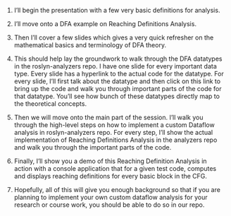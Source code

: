 1. I’ll begin the presentation with a few very basic definitions for analysis.

2. I’ll move onto a DFA example on Reaching Definitions Analysis.

3. Then I’ll cover a few slides which gives a very quick refresher on the mathematical basics and terminology of DFA theory.

4. This should help lay the groundwork to walk through the DFA datatypes in the roslyn-analyzers repo. I have one slide for every important data type. Every slide has a hyperlink to the actual code for the datatype. For every slide, I’ll first talk about the datatype and then click on this link to bring up the code and walk you through important parts of the code for that datatype. You’ll see how bunch of these datatypes directly map to the theoretical concepts.

5. Then we will move onto the main part of the session. I’ll walk you through the high-level steps on how to implement a custom Dataflow analysis in roslyn-analyzers repo. For every step, I’ll show the actual implementation of Reaching Definitions Analysis in the analyzers repo and walk you through the important parts of the code.

6. Finally, I’ll show you a demo of this Reaching Definition Analysis in action with a console application that for a given test code, computes and displays reaching definitions for every basic block in the CFG.

7. Hopefully, all of this will give you enough background so that if you are planning to implement your own custom dataflow analysis for your research or course work, you should be able to do so in our repo.

